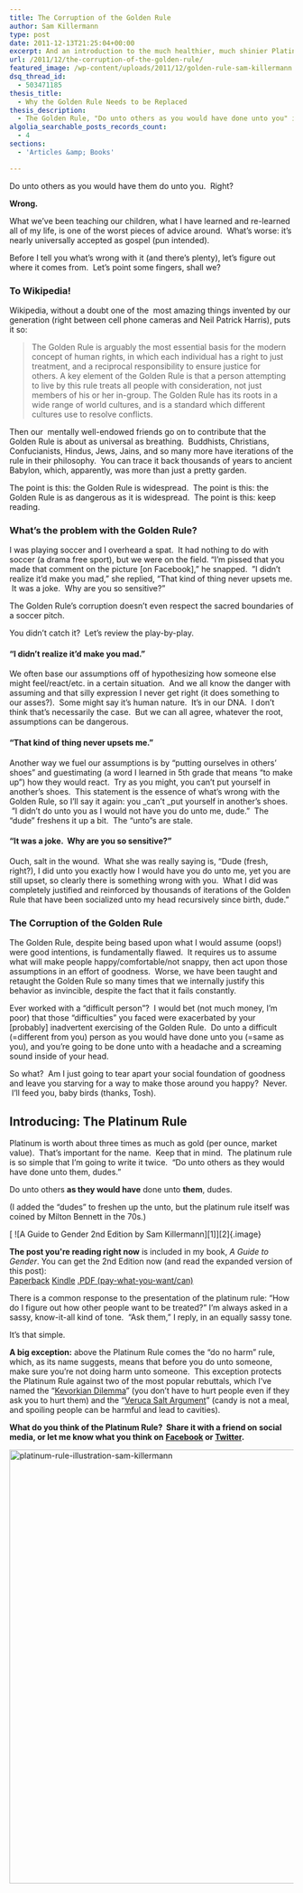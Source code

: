 ```yaml
---
title: The Corruption of the Golden Rule
author: Sam Killermann
type: post
date: 2011-12-13T21:25:04+00:00
excerpt: And an introduction to the much healthier, much shinier Platinum Rule.
url: /2011/12/the-corruption-of-the-golden-rule/
featured_image: /wp-content/uploads/2011/12/golden-rule-sam-killermann.png
dsq_thread_id:
  - 503471185
thesis_title:
  - Why the Golden Rule Needs to be Replaced
thesis_description:
  - The Golden Rule, "Do unto others as you would have done unto you" is inherently flawed and teaches us to make false assumptions about treatment of others.
algolia_searchable_posts_records_count:
  - 4
sections:
  - 'Articles &amp; Books'

---
```

Do unto others as you would have them do unto you.  Right?

**Wrong.**

What we’ve been teaching our children, what I have learned and re-learned all of my life, is one of the worst pieces of advice around.  What’s worse: it’s nearly universally accepted as gospel (pun intended).

Before I tell you what’s wrong with it (and there’s plenty), let’s figure out where it comes from.  Let’s point some fingers, shall we?

### To Wikipedia!

Wikipedia, without a doubt one of the  most amazing things invented by our generation (right between cell phone cameras and Neil Patrick Harris), puts it so:

> The Golden Rule is arguably the most essential basis for the modern concept of human rights, in which each individual has a right to just treatment, and a reciprocal responsibility to ensure justice for others. A key element of the Golden Rule is that a person attempting to live by this rule treats all people with consideration, not just members of his or her in-group. The Golden Rule has its roots in a wide range of world cultures, and is a standard which different cultures use to resolve conflicts.

Then our  mentally well-endowed friends go on to contribute that the Golden Rule is about as universal as breathing.  Buddhists, Christians, Confucianists, Hindus, Jews, Jains, and so many more have iterations of the rule in their philosophy.  You can trace it back thousands of years to ancient Babylon, which, apparently, was more than just a pretty garden.

The point is this: the Golden Rule is widespread.  The point is this: the Golden Rule is as dangerous as it is widespread.  The point is this: keep reading.

### What&#8217;s the problem with the Golden Rule?

I was playing soccer and I overheard a spat.  It had nothing to do with soccer (a drama free sport), but we were on the field. “I’m pissed that you made that comment on the picture [on Facebook],” he snapped.  ”I didn’t realize it’d make you mad,” she replied, “That kind of thing never upsets me.  It was a joke.  Why are you so sensitive?”

The Golden Rule’s corruption doesn’t even respect the sacred boundaries of a soccer pitch.

You didn&#8217;t catch it?  Let&#8217;s review the play-by-play.

#### &#8220;I didn&#8217;t realize it&#8217;d make you mad.&#8221;

We often base our assumptions off of hypothesizing how someone else might feel/react/etc. in a certain situation.  And we all know the danger with assuming and that silly expression I never get right (it does something to our asses?).  Some might say it’s human nature.  It’s in our DNA.  I don’t think that’s necessarily the case.  But we can all agree, whatever the root, assumptions can be dangerous.

#### “That kind of thing never upsets me.”

Another way we fuel our assumptions is by “putting ourselves in others’ shoes” and guestimating (a word I learned in 5th grade that means “to make up”) how they would react.  Try as you might, you can&#8217;t put yourself in another&#8217;s shoes.  This statement is the essence of what&#8217;s wrong with the Golden Rule, so I&#8217;ll say it again: you _can&#8217;t _put yourself in another&#8217;s shoes.  ”I didn’t do unto you as I would not have you do unto me, dude.”  The “dude” freshens it up a bit.  The “unto”s are stale.

#### “It was a joke.  Why are you so sensitive?”

Ouch, salt in the wound.  What she was really saying is, “Dude (fresh, right?), I did unto you exactly how I would have you do unto me, yet you are still upset, so clearly there is something wrong with you.  What I did was completely justified and reinforced by thousands of iterations of the Golden Rule that have been socialized unto my head recursively since birth, dude.”

### The Corruption of the Golden Rule

The Golden Rule, despite being based upon what I would assume (oops!) were good intentions, is fundamentally flawed.  It requires us to assume what will make people happy/comfortable/not snappy, then act upon those assumptions in an effort of goodness.  Worse, we have been taught and retaught the Golden Rule so many times that we internally justify this behavior as invincible, despite the fact that it fails constantly.

Ever worked with a “difficult person”?  I would bet (not much money, I’m poor) that those “difficulties” you faced were exacerbated by your [probably] inadvertent exercising of the Golden Rule.  Do unto a difficult (=different from you) person as you would have done unto you (=same as you), and you’re going to be done unto with a headache and a screaming sound inside of your head.

So what?  Am I just going to tear apart your social foundation of goodness and leave you starving for a way to make those around you happy?  Never.  I’ll feed you, baby birds (thanks, Tosh).

## Introducing: The Platinum Rule

Platinum is worth about three times as much as gold (per ounce, market value).  That&#8217;s important for the name.  Keep that in mind.  The platinum rule is so simple that I&#8217;m going to write it twice.  &#8220;Do unto others as they would have done unto them, dudes.&#8221;

Do unto others **as they would have** done unto **them**, dudes.

(I added the &#8220;dudes&#8221; to freshen up the unto, but the platinum rule itself was coined by Milton Bennett in the 70s.)

<aside class="heyHeyLook g2g2"> 
            [ 
            ![A Guide to Gender 2nd Edition by Sam Killermann][1]][2]{.image} 

<div class="aside--text">
  <p>
    <strong>The post you're reading right now</strong> is included in my book, <em>A Guide to Gender</em>. You can get the 2nd Edition now (and read the expanded version of this post):<br /> <a href="https://amzn.to/2li0YWS" alt="Get A Guide to Gender 2nd Edition Paperback">Paperback</a> <a href="https://amzn.to/2li3Pzn" alt="Get A Guide to Gender 2nd Edition Kindle">Kindle</a> <a href="https://gum.co/g2g2" alt="Get A Guide to Gender 2nd Edition PDF">.PDF (pay-what-you-want/can) </a>
  </p>
</div></aside>

There is a common response to the presentation of the platinum rule: &#8220;How do I figure out how other people want to be treated?&#8221; I&#8217;m always asked in a sassy, know-it-all kind of tone.  &#8220;Ask them,&#8221; I reply, in an equally sassy tone.

It&#8217;s that simple.

**A big exception:** above the Platinum Rule comes the &#8220;do no harm&#8221; rule, which, as its name suggests, means that before you do unto someone, make sure you&#8217;re not doing harm unto someone.  This exception protects the Platinum Rule against two of the most popular rebuttals, which I&#8217;ve named the &#8220;<a title="To Wikipedia!" href="http://en.wikipedia.org/wiki/Jack_Kevorkian" target="_blank" rel="noopener">Kevorkian Dilemma</a>&#8221; (you don&#8217;t have to hurt people even if they ask you to hurt them) and the &#8220;<a title="To Wikipedia!" href="http://en.wikipedia.org/wiki/List_of_characters_in_Charlie_and_the_Chocolate_Factory#Veruca_Salt" target="_blank" rel="noopener">Veruca Salt Argument</a>&#8221; (candy is not a meal, and spoiling people can be harmful and lead to cavities).

**What do you think of the Platinum Rule?  Share it with a friend on social media, or let me know what you think on [Facebook][3] or [Twitter][4].**

[<img class="alignnone size-full wp-image-2768 lazy-load" data-src="/wp-content/uploads/2011/12/platinum-rule.png" alt="platinum-rule-illustration-sam-killermann" width="1024" height="768" data-srcset="/wp-content/uploads/2011/12/platinum-rule.png 1024w, /wp-content/uploads/2011/12/platinum-rule-300x225.png 300w, /wp-content/uploads/2011/12/platinum-rule-800x600.png 800w" sizes="(max-width: 1024px) 100vw, 1024px" />][5]

 [1]: https://0afb8f23-e02f-4bd2-a9ce-bafa1dce6d8c.app.getshifter.io:27047/wp-content/themes/ipm4/library/images/a-guide-to-gender-2nd-edition-sam-killermann-200.jpg
 [2]: https://bit.ly/2m4IAFr "A Guide to Gender 2nd Edition by Sam Killermann"
 [3]: https://facebook.com/metrosam
 [4]: https://twitter.com/killermann
 [5]: /wp-content/uploads/2011/12/platinum-rule.png